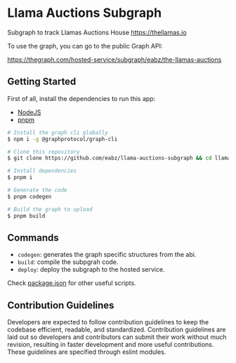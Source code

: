 # Llama Auctions Subgraph

Subgraph to track Llamas Auctions House https://thellamas.io

To use the graph, you can go to the public Graph API:

https://thegraph.com/hosted-service/subgraph/eabz/the-llamas-auctions

## Getting Started

First of all, install the dependencies to run this app:

- [NodeJS](https://nodejs.org)
- [pnpm](https://pnpm.io/installation)

```bash
# Install the graph cli globally
$ npm i -g @graphprotocol/graph-cli

# Clone this repository
$ git clone https://github.com/eabz/llama-auctions-subgraph && cd llama-auctions-subgraph

# Install dependencies
$ pnpm i

# Generate the code
$ pnpm codegen

# Build the graph to upload
$ pnpm build
```

## Commands

- `codegen`: generates the graph specific structures from the abi.
- `build`: compile the subpgrah code.
- `deploy`: deploy the subgraph to the hosted service.

Check [package.json](./package.json) for other useful scripts.

## Contribution Guidelines

Developers are expected to follow contribution guidelines to keep the codebase efficient, readable, and standardized. Contribution guidelines are laid out so developers and contributors can submit their work without much revision, resulting in faster development and more useful contributions. These guidelines are specified through eslint modules.
